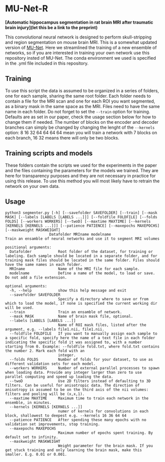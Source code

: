 # MU-Net-R

**[Automatic hippocampus segmentation in rat brain MRI after traumatic brain injury](let this be a link to the preprint)**

This convolutional neural network is designed to perform skull-stripping and region segmentation on mouse brain MRI. This is a somewhat updated version of [MU-Net](https://github.com/Hierakonpolis/MU-Net). Here we streamlined the training of a new ensemble of networks, so if you are interested in training your own network use this repository insted of MU-Net. The conda environment we used is specified in the .yml file included in this repository.

## Training
To use this script the data is assumed to be organized in a series of folders, one for each sample, sharing the same root folder. Each folder needs to contain a file for the MRI scan and one for each ROI you want segmented, as a binary mask in the same space as the MRI. Files need to have the same name in each folder. Do not forget to set the `--train` option for training. Defaults are as set in our paper, check the usage section below for how to change them if needed. The number of blocks on the encoder and decoder branches can simply be changed by changing the lenght of the `--kernels` option: 8 16 32 64 64 64 64 mean you will train a network with 7 blocks on each branch, 16 32 means there will only be two blocks.

## Training scripts and models
These folders contain the scripts we used for the experiments in the paper and the files containing the parameters for the models we trained. They are here for transparency purposes and they are not necessary in practice for using this release. To use this method you will most likely have to retrain the network on your own data.

## Usage
```
python3 segmenter.py [-h] [--savefolder SAVEFOLDER] [--train] [--mask MASK] [--labels [LABELS [LABELS ...]]] [--foldfile FOLDFILE] [--folds FOLDS] [--workers WORKERS] [--twoD] [--maxtime MAXTIME] [--kernels [KERNELS [KERNELS ...]]] [--patience PATIENCE] [--maxepochs MAXEPOCHS] [--maskweight MASKWEIGHT]
                    Datafolder MRIname modelname
Train an ensamble of neural networks and use it to segment MRI volumes

positional arguments:
  Datafolder            Root folder of the dataset, for training or labeling. Each sample should be located in a separate folder, and for training mask files should be located in the same folder. Files should have the same names in each folder.
  MRIname               Name of the MRI file for each sample.
  modelname             Define a name of the model, to load or save. Do not add a file extension.

optional arguments:
  -h, --help            show this help message and exit
  --savefolder SAVEFOLDER
                        Specify a directory where to save or from which to load the model, if none is specified the current working dir will be used.
  --train               Train an ensamble of network.
  --mask MASK           Name of brain mask file, optional.
  --labels [LABELS [LABELS ...]]
                        Name of ROI mask files, listed after the argument, e.g. --labels file1.nii, file1.nii.
  --foldfile FOLDFILE   If you want to manually assign each sample to a specific fold, specify here the name of a text file in each folder indicating the specific fold it was assigned to, with a number starting from 0. Example: --foldfile fold.txt, where fold.txt contains the number 2. Mark each fold with an
                        integer.
  --folds FOLDS         Number of folds for your dataset, to use as different validation sets for each model.
  --workers WORKERS     Number of external parallel processes to spawn when loading data. Provide any integer larger than zero to use parallel computing and speed up loading the data.
  --twoD                Use 2D filters instead of defaulting to 3D filters. Can be useful for anisotropic data. The direction of anisotropy is assumed to be on the third axis of the nii volumes: filters and pooling will be (x,x,1).
  --maxtime MAXTIME     Maximum time to train each network in the ensemble, in minutes.
  --kernels [KERNELS [KERNELS ...]]
                        numer of kernels for convolutions in each block, shallowest to deepest e.g. --kernels 16 36 64 64
  --patience PATIENCE   After spending these many epochs with no validation set improvements, stop training.
  --maxepochs MAXEPOCHS
                        Maximum number of epochs spent training. By default set to infinity.
  --maskweight MASKWEIGHT
                        Weight parameter for the brain mask. If you get stuck training and only learning the brain mask, make this smaller. E.g. 0.01 or 0.001.
```


